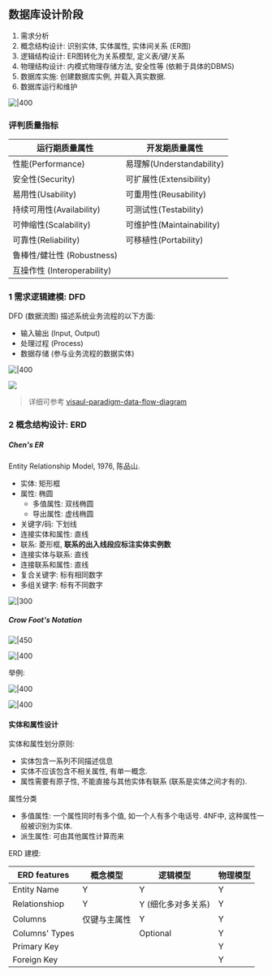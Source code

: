 ## 数据库设计阶段

1. 需求分析
2. 概念结构设计: 识别实体, 实体属性, 实体间关系 (ER图)
3. 逻辑结构设计: ER图转化为关系模型, 定义表/键/关系
4. 物理结构设计: 内模式物理存储方法, 安全性等 (依赖于具体的DBMS)
5. 数据库实施: 创建数据库实例, 并载入真实数据.
6. 数据库运行和维护

![|400](../../../../attach/数据库设计_image_1_20231127033150.avif)

### 评判质量指标


| 运行期质量属性             | 开发期质量属性            |
| -------------------------- | ------------------------- |
| 性能(Performance)          | 易理解(Understandability) |
| 安全性(Security)           | 可扩展性(Extensibility)   |
| 易用性(Usability)          | 可重用性(Reusability)     |
| 持续可用性(Availability)   | 可测试性(Testability)     |
| 可伸缩性(Scalability)      | 可维护性(Maintainability) |
| 可靠性(Reliability)        | 可移植性(Portability)     |
| 鲁棒性/健壮性 (Robustness) |                           |
|       互操作性 (Interoperability)                      |                           |

 
### 1 需求逻辑建模: DFD

DFD (数据流图) 描述系统业务流程的以下方面:
- 输入输出 (Input, Output)
- 处理过程 (Process)
- 数据存储 (参与业务流程的数据实体)

![|400](../../../../attach/数据库设计_image_1_20231127033418.avif)

![](../../../../attach/Pasted%20image%2020231130222142.avif)

> 详细可参考 [visaul-paradigm-data-flow-diagram](https://www.visual-paradigm.com/cn/guide/data-flow-diagram/what-is-data-flow-diagram/)

### 2 概念结构设计: ERD

##### Chen's ER

Entity Relationship Model, 1976, 陈品山.

- 实体: 矩形框
- 属性: 椭圆
	- 多值属性: 双线椭圆
	- 导出属性: 虚线椭圆
- 关键字/码: 下划线
- 连接实体和属性: 直线
- 联系: 菱形框, **联系的出入线段应标注实体实例数**
- 连接实体与联系: 直线
- 连接联系和属性: 直线
- 复合关键字: 标有相同数字
- 多组关键字: 标有不同数字

![|300](../../../../attach/数据库设计_image_1_20231127035146.avif)

##### Crow Foot's Notation

![|450](../../../../attach/数据库设计_image_2_20231127035104.avif)

![|400](../../../../attach/数据库设计_image_1_20231127095055.avif)

举例:

![|400](../../../../attach/Pasted%20image%2020231127095420.avif)

![|400](../../../../attach/Pasted%20image%2020231127095439.avif)

#### 实体和属性设计

实体和属性划分原则:
- 实体包含一系列不同描述信息
- 实体不应该包含不相关属性, 有单一概念.
- 属性需要有原子性, 不能直接与其他实体有联系 (联系是实体之间才有的).

属性分类
- 多值属性: 一个属性同时有多个值, 如一个人有多个电话号. 4NF中, 这种属性一般被识别为实体.
- 派生属性: 可由其他属性计算而来

ERD 建模:

| ERD features   | 概念模型     | 逻辑模型           | 物理模型 |
| -------------- | ------------ | ------------------ | -------- |
| Entity Name    | Y            | Y                  | Y        |
| Relationshiop  | Y            | Y (细化多对多关系) | Y        |
| Columns        | 仅键与主属性 | Y                  | Y        |
| Columns' Types |              | Optional           | Y        |
| Primary Key    |              |                    | Y        |
| Foreign Key    |              |                    | Y        |


